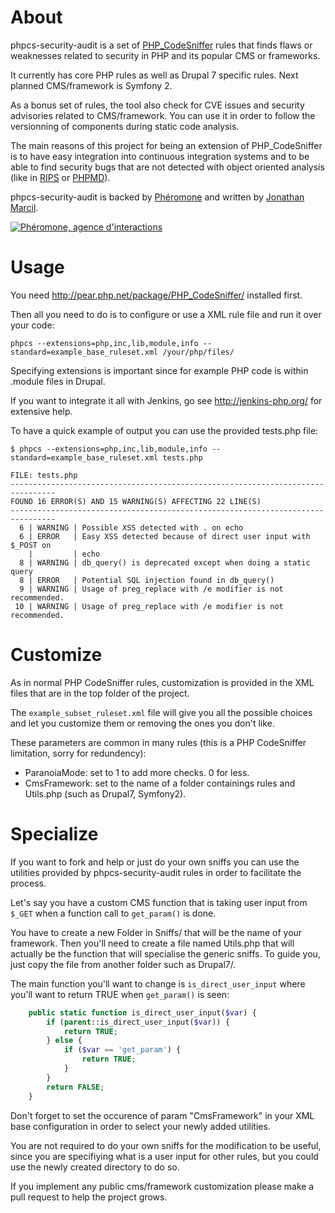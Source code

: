 About
=====

phpcs-security-audit is a set of [PHP_CodeSniffer](https://github.com/squizlabs/PHP_CodeSniffer) rules that finds flaws or weaknesses related to security in PHP and its popular CMS or frameworks.

It currently has core PHP rules as well as Drupal 7 specific rules. Next planned CMS/framework is Symfony 2.

As a bonus set of rules, the tool also check for CVE issues and security advisories related to CMS/framework. You can use it in order to follow the versionning of components during static code analysis.

The main reasons of this project for being an extension of PHP_CodeSniffer is to have easy integration into continuous integration systems and to be able to find security bugs that are not detected with object oriented analysis (like in [RIPS](http://rips-scanner.sourceforge.net/) or [PHPMD](http://phpmd.org/)).

phpcs-security-audit is backed by [Phéromone](http://www.pheromone.ca/) and written by [Jonathan Marcil](http://www.jonathanmarcil.ca/).

[![Phéromone, agence d'interactions](https://www.owasp.org/images/a/ab/Logo-phero.gif)](http://www.pheromone.ca/)


Usage
=====

You need http://pear.php.net/package/PHP_CodeSniffer/ installed first.

Then all you need to do is to configure or use a XML rule file and run it over your code:
```
phpcs --extensions=php,inc,lib,module,info --standard=example_base_ruleset.xml /your/php/files/
```

Specifying extensions is important since for example PHP code is within .module files in Drupal.

If you want to integrate it all with Jenkins, go see http://jenkins-php.org/ for extensive help.

To have a quick example of output you can use the provided tests.php file:
```
$ phpcs --extensions=php,inc,lib,module,info --standard=example_base_ruleset.xml tests.php

FILE: tests.php
--------------------------------------------------------------------------------
FOUND 16 ERROR(S) AND 15 WARNING(S) AFFECTING 22 LINE(S)
--------------------------------------------------------------------------------
  6 | WARNING | Possible XSS detected with . on echo
  6 | ERROR   | Easy XSS detected because of direct user input with $_POST on
    |         | echo
  8 | WARNING | db_query() is deprecated except when doing a static query
  8 | ERROR   | Potential SQL injection found in db_query()
  9 | WARNING | Usage of preg_replace with /e modifier is not recommended.
 10 | WARNING | Usage of preg_replace with /e modifier is not recommended.

```


Customize
=========
As in normal PHP CodeSniffer rules, customization is provided in the XML files that are in the top folder of the project.

The `example_subset_ruleset.xml` file will give you all the possible choices and let you customize them or removing the ones you don't like.

These parameters are common in many rules (this is a PHP CodeSniffer limitation, sorry for redundency):
* ParanoiaMode: set to 1 to add more checks. 0 for less.
* CmsFramework: set to the name of a folder containings rules and Utils.php (such as Drupal7, Symfony2).


Specialize
==========

If you want to fork and help or just do your own sniffs you can use the utilities provided by phpcs-security-audit rules in order to facilitate the process.

Let's say you have a custom CMS function that is taking user input from `$_GET` when a function call to `get_param()` is done.

You have to create a new Folder in Sniffs/ that will be the name of your framework. Then you'll need
to create a file named Utils.php that will actually be the function that will specialise the generic sniffs. To guide you, just copy the file from another folder such as Drupal7/.

The main function you'll want to change is `is_direct_user_input` where you'll want to return TRUE when `get_param()` is seen:
```php
	public static function is_direct_user_input($var) {
		if (parent::is_direct_user_input($var)) {
			return TRUE;
		} else {
			if ($var == 'get_param') {
				return TRUE;
			}
		}
		return FALSE;
	}
```

Don't forget to set the occurence of param "CmsFramework" in your XML base configuration in order to select your newly added utilities.

You are not required to do your own sniffs for the modification to be useful, since you are specifiying what is a user input for other rules, but you could use the newly created directory to do so.

If you implement any public cms/framework customization please make a pull request to help the project grows.
